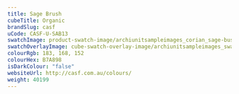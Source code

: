 ```yaml
---
title: Sage Brush
cubeTitle: Organic
brandSlug: casf
uCode: CASF-U-SAB13
swatchImage: product-swatch-image/archiunitsampleimages_corian_sage-bush.jpg
swatchOverlayImage: cube-swatch-overlay-image/archiunitsampleimages_swatch-overlay_corian.png
colourRgb: 183, 168, 152
colourHex: B7A898
isDarkColour: "false"
websiteUrl: http://casf.com.au/colours/
weight: 40199
---
```

